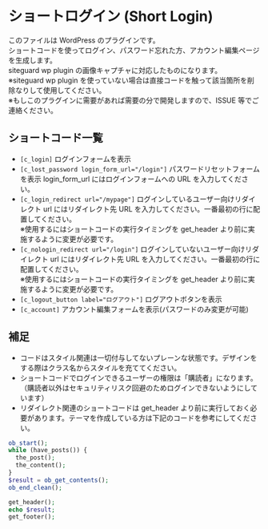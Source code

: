 # ショートログイン (Short Login)

このファイルは WordPress のプラグインです。  
ショートコードを使ってログイン、パスワード忘れた方、アカウント編集ページを生成します。  
siteguard wp plugin の画像キャプチャに対応したものになります。  
※siteguard wp plugin を使っていない場合は直接コードを触って該当箇所を削除なりして使用してください。  
※もしこのプラグインに需要があれば需要の分で開発しますので、ISSUE 等でご連絡ください。

## ショートコード一覧

- `[c_login]` ログインフォームを表示
- `[c_lost_password login_form_url="/login"]` パスワードリセットフォームを表示
  login_form_url にはログインフォームへの URL を入力してください。
- `[c_login_redirect url="/mypage"]` ログインしているユーザー向けリダイレクト
  url にはリダイレクト先 URL を入力してください。一番最初の行に配置してください。  
  ※使用するにはショートコードの実行タイミングを get_header より前に実施するように変更が必要です。
- `[c_nologin_redirect url="/login"]` ログインしていないユーザー向けリダイレクト
  url にはリダイレクト先 URL を入力してください。一番最初の行に配置してください。  
  ※使用するにはショートコードの実行タイミングを get_header より前に実施するように変更が必要です。
- `[c_logout_button label="ログアウト"]` ログアウトボタンを表示
- `[c_account]` アカウント編集フォームを表示(パスワードのみ変更が可能)

## 補足

- コードはスタイル関連は一切付与してないプレーンな状態です。デザインをする際はクラス名からスタイルを充ててください。
- ショートコードでログインできるユーザーの権限は「購読者」になります。（購読者以外はセキュリティリスク回避のためログインできないようにしています）
- リダイレクト関連のショートコードは get_header より前に実行しておく必要があります。テーマを作成している方は下記のコードを参考にしてください。

```php
ob_start();
while (have_posts()) {
  the_post();
  the_content();
}
$result = ob_get_contents();
ob_end_clean();

get_header();
echo $result;
get_footer();
```
